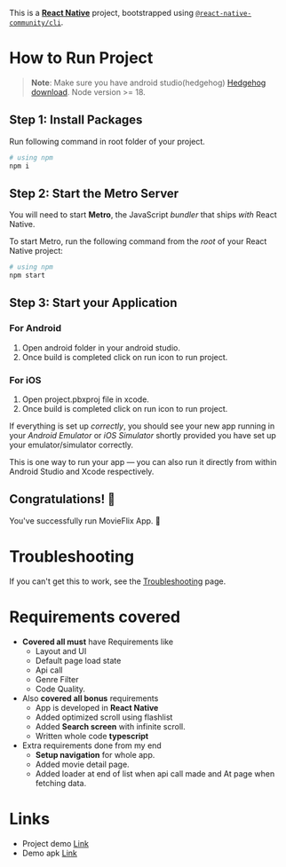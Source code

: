 This is a [**React Native**](https://reactnative.dev) project, bootstrapped using [`@react-native-community/cli`](https://github.com/react-native-community/cli).

# How to Run Project

> **Note**: Make sure you have android studio(hedgehog) [Hedgehog download](https://developer.android.com/studio/archive). Node version >= 18.

## Step 1: Install Packages

Run following command in root folder of your project.

```bash
# using npm
npm i
```

## Step 2: Start the Metro Server

You will need to start **Metro**, the JavaScript _bundler_ that ships _with_ React Native.

To start Metro, run the following command from the _root_ of your React Native project:

```bash
# using npm
npm start
```

## Step 3: Start your Application

### For Android

1. Open android folder in your android studio.
2. Once build is completed click on run icon to run project.

### For iOS

1. Open project.pbxproj file in xcode.
2. Once build is completed click on run icon to run project.

If everything is set up _correctly_, you should see your new app running in your _Android Emulator_ or _iOS Simulator_ shortly provided you have set up your emulator/simulator correctly.

This is one way to run your app — you can also run it directly from within Android Studio and Xcode respectively.

## Congratulations! :tada:

You've successfully run MovieFlix App. :partying_face:

# Troubleshooting

If you can't get this to work, see the [Troubleshooting](https://reactnative.dev/docs/troubleshooting) page.

# Requirements covered

- **Covered all must** have Requirements like
  - Layout and UI
  - Default page load state
  - Api call
  - Genre Filter
  - Code Quality.
- Also **covered all bonus** requirements
  - App is developed in **React Native**
  - Added optimized scroll using flashlist
  - Added **Search screen** with infinite scroll.
  - Written whole code **typescript**
- Extra requirements done from my end
  - **Setup navigation** for whole app.
  - Added movie detail page.
  - Added loader at end of list when api call made and At page when fetching data.

# Links

- Project demo [Link](https://drive.google.com/drive/folders/1vTND9kSRiv6wBT-eGjXUggjkUilDzCaM)
- Demo apk [Link](https://drive.google.com/drive/folders/1wftYBPc0Bw7XXRDQc_pd_UzfZDa7zOoQ?usp=drive_link)
